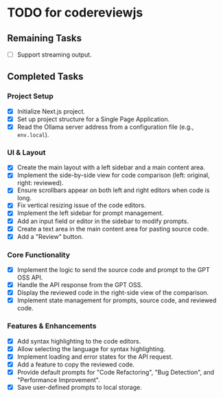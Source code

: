 # TODO for codereviewjs

## Remaining Tasks

- [ ] Support streaming output.

## Completed Tasks

### Project Setup

- [x] Initialize Next.js project.
- [x] Set up project structure for a Single Page Application.
- [x] Read the Ollama server address from a configuration file (e.g., `env.local`).

### UI & Layout

- [x] Create the main layout with a left sidebar and a main content area.
- [x] Implement the side-by-side view for code comparison (left: original, right: reviewed).
- [x] Ensure scrollbars appear on both left and right editors when code is long.
- [x] Fix vertical resizing issue of the code editors.
- [x] Implement the left sidebar for prompt management.
- [x] Add an input field or editor in the sidebar to modify prompts.
- [x] Create a text area in the main content area for pasting source code.
- [x] Add a "Review" button.

### Core Functionality

- [x] Implement the logic to send the source code and prompt to the GPT OSS API.
- [x] Handle the API response from the GPT OSS.
- [x] Display the reviewed code in the right-side view of the comparison.
- [x] Implement state management for prompts, source code, and reviewed code.

### Features & Enhancements

- [x] Add syntax highlighting to the code editors.
- [x] Allow selecting the language for syntax highlighting.
- [x] Implement loading and error states for the API request.
- [x] Add a feature to copy the reviewed code.
- [x] Provide default prompts for "Code Refactoring", "Bug Detection", and "Performance Improvement".
- [x] Save user-defined prompts to local storage.
